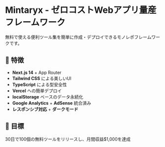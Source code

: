 # Mintaryx - ゼロコストWebアプリ量産フレームワーク

無料で使える便利ツール集を簡単に作成・デプロイできるモノレポフレームワークです。

## 🚀 特徴

- **Next.js 14** + App Router
- **Tailwind CSS** による美しいUI
- **TypeScript** による型安全性
- **Vercel** への簡単デプロイ
- **localStorage** ベースのデータ永続化
- **Google Analytics** + **AdSense** 統合済み
- **レスポンシブ対応** + **ダークモード**

## 🎯 目標

30日で100個の無料ツールをリリースし、月間収益$1,000を達成